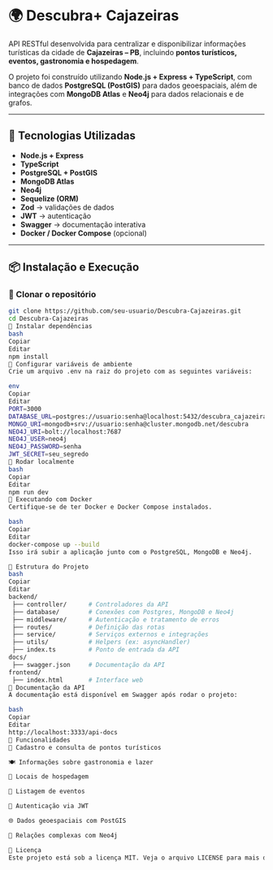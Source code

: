 # 🌍 Descubra+ Cajazeiras

API RESTful desenvolvida para centralizar e disponibilizar informações turísticas da cidade de **Cajazeiras – PB**, incluindo **pontos turísticos, eventos, gastronomia e hospedagem**.

O projeto foi construído utilizando **Node.js + Express + TypeScript**, com banco de dados **PostgreSQL (PostGIS)** para dados geoespaciais, além de integrações com **MongoDB Atlas** e **Neo4j** para dados relacionais e de grafos.

---

## 🚀 Tecnologias Utilizadas

- **Node.js + Express**
- **TypeScript**
- **PostgreSQL + PostGIS**
- **MongoDB Atlas**
- **Neo4j**
- **Sequelize (ORM)**
- **Zod** → validações de dados
- **JWT** → autenticação
- **Swagger** → documentação interativa
- **Docker / Docker Compose** (opcional)

---

## 📦 Instalação e Execução

### 🔹 Clonar o repositório
```bash
git clone https://github.com/seu-usuario/Descubra-Cajazeiras.git
cd Descubra-Cajazeiras
🔹 Instalar dependências
bash
Copiar
Editar
npm install
🔹 Configurar variáveis de ambiente
Crie um arquivo .env na raiz do projeto com as seguintes variáveis:

env
Copiar
Editar
PORT=3000
DATABASE_URL=postgres://usuario:senha@localhost:5432/descubra_cajazeiras
MONGO_URI=mongodb+srv://usuario:senha@cluster.mongodb.net/descubra
NEO4J_URI=bolt://localhost:7687
NEO4J_USER=neo4j
NEO4J_PASSWORD=senha
JWT_SECRET=seu_segredo
🔹 Rodar localmente
bash
Copiar
Editar
npm run dev
🐳 Executando com Docker
Certifique-se de ter Docker e Docker Compose instalados.

bash
Copiar
Editar
docker-compose up --build
Isso irá subir a aplicação junto com o PostgreSQL, MongoDB e Neo4j.

📂 Estrutura do Projeto
bash
Copiar
Editar
backend/
 ├── controller/      # Controladores da API
 ├── database/        # Conexões com Postgres, MongoDB e Neo4j
 ├── middleware/      # Autenticação e tratamento de erros
 ├── routes/          # Definição das rotas
 ├── service/         # Serviços externos e integrações
 ├── utils/           # Helpers (ex: asyncHandler)
 ├── index.ts         # Ponto de entrada da API
docs/
 ├── swagger.json     # Documentação da API
frontend/
 ├── index.html       # Interface web
📖 Documentação da API
A documentação está disponível em Swagger após rodar o projeto:

bash
Copiar
Editar
http://localhost:3333/api-docs
📌 Funcionalidades
📍 Cadastro e consulta de pontos turísticos

🍽️ Informações sobre gastronomia e lazer

🏨 Locais de hospedagem

🎉 Listagem de eventos

🔑 Autenticação via JWT

🌐 Dados geoespaciais com PostGIS

🔗 Relações complexas com Neo4j

📜 Licença
Este projeto está sob a licença MIT. Veja o arquivo LICENSE para mais detalhes.